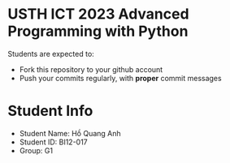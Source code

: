 USTH ICT 2023 Advanced Programming with Python
=====================================================

Students are expected to:
* Fork this repository to your github account
* Push your commits regularly, with **proper** commit messages


Student Info
=========================

* Student Name: Hồ Quang Anh
* Student ID: BI12-017
* Group: G1
